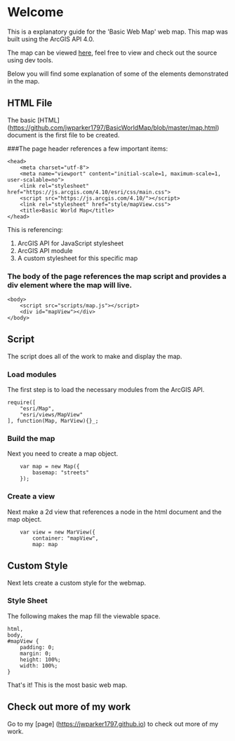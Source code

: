 # Welcome

This is a explanatory guide for the 'Basic Web Map' web map.  This map was built using the ArcGIS API 4.0.

The map can be viewed [here](https://jwparker1797.github.io/BasicWorldMap/map.html), feel free to view and check out the source using dev tools.

Below you will find some explanation of some of the elements demonstrated in the map.

## HTML File

The basic [HTML] (https://github.com/jwparker1797/BasicWorldMap/blob/master/map.html) document is the first file to be created. 

###The page header references a few important items:

```header
<head>
    <meta charset="utf-8">
    <meta name="viewport" content="initial-scale=1, maximum-scale=1, user-scalable=no">
    <link rel="stylesheet" href="https://js.arcgis.com/4.10/esri/css/main.css">
    <script src="https://js.arcgis.com/4.10/"></script>
    <link rel="stylesheet" href="style/mapView.css">
    <title>Basic World Map</title>
</head>
```

This is referencing:
1. ArcGIS API for JavaScript stylesheet
2. ArcGIS API module
3. A custom stylesheet for this specific map

### The body of the page references the map script and provides a div element where the map will live.

```body
<body>
    <script src="scripts/map.js"></script>
    <div id="mapView"></div>
</body>
```

## Script

The script does all of the work to make and display the map.

### Load modules

The first step is to load the necessary modules from the ArcGIS API.

```load modules
require([
    "esri/Map",
    "esri/views/MapView"
], function(Map, MarView){}_;
```

### Build the map

Next you need to create a map object.

```map object
    var map = new Map({
        basemap: "streets"
    });
```

### Create a view

Next make a 2d view that references a node in the html document and the map object.

```view
    var view = new MarView({
        container: "mapView",
        map: map
```

## Custom Style

Next lets create a custom style for the webmap.

### Style Sheet

The following makes the map fill the viewable space.

```style
html,
body,
#mapView {
    padding: 0;
    margin: 0;
    height: 100%;
    width: 100%;
}
```


That's it!  This is the most basic web map.


## Check out more of my work

Go to my [page] (https://jwparker1797.github.io) to check out more of my work.
